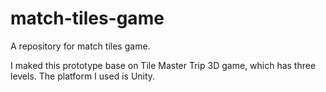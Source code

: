 # match-tiles-game
A repository for match tiles game.

I maked this prototype base on Tile Master Trip 3D game, which has three levels. The platform I used is Unity.
